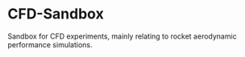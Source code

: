 # CFD-Sandbox
Sandbox for CFD experiments, mainly relating to rocket aerodynamic performance simulations.
